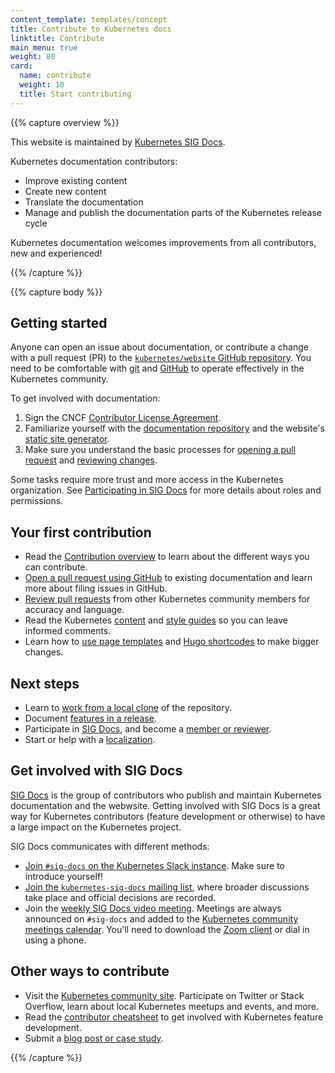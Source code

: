 ```yaml
---
content_template: templates/concept
title: Contribute to Kubernetes docs
linktitle: Contribute
main_menu: true
weight: 80
card:
  name: contribute
  weight: 10
  title: Start contributing
---
```


{{% capture overview %}}

This website is maintained by
[Kubernetes SIG Docs](/docs/contribute/#get-involved-with-sig-docs).

Kubernetes documentation contributors:

- Improve existing content
- Create new content
- Translate the documentation
- Manage and publish the documentation parts of the Kubernetes release cycle

Kubernetes documentation welcomes improvements from all contributors, new and
experienced!

{{% /capture %}}

{{% capture body %}}

## Getting started

Anyone can open an issue about documentation, or contribute a change with a pull
request (PR) to the
[`kubernetes/website` GitHub repository](https://github.com/kubernetes/website).
You need to be comfortable with [git](https://git-scm.com/) and
[GitHub](https://lab.github.com/) to operate effectively in the Kubernetes
community.

To get involved with documentation:

1. Sign the CNCF
   [Contributor License Agreement](https://github.com/kubernetes/community/blob/master/CLA.md).
2. Familiarize yourself with the
   [documentation repository](https://github.com/kubernetes/website) and the
   website's [static site generator](https://gohugo.io).
3. Make sure you understand the basic processes for
   [opening a pull request](/docs/contribute/new-content/open-a-pr/) and
   [reviewing changes](/docs/contribute/review/reviewing-prs/).

Some tasks require more trust and more access in the Kubernetes organization.
See [Participating in SIG Docs](/docs/contribute/participating/) for more
details about roles and permissions.

## Your first contribution

- Read the [Contribution overview](/docs/contribute/new-content/overview/) to
  learn about the different ways you can contribute.
- [Open a pull request using GitHub](/docs/contribute/new-content/new-content/#changes-using-github)
  to existing documentation and learn more about filing issues in GitHub.
- [Review pull requests](/docs/contribute/review/reviewing-prs/) from other
  Kubernetes community members for accuracy and language.
- Read the Kubernetes [content](/docs/contribute/style/content-guide/) and
  [style guides](/docs/contribute/style/style-guide/) so you can leave informed
  comments.
- Learn how to [use page templates](/docs/contribute/style/page-templates/) and
  [Hugo shortcodes](/docs/contribute/style/hugo-shortcodes/) to make bigger
  changes.

## Next steps

- Learn to
  [work from a local clone](/docs/contribute/new-content/new-content/#fork-the-repo)
  of the repository.
- Document [features in a release](/docs/contribute/new-content/new-features/).
- Participate in [SIG Docs](/docs/contribute/participating/), and become a
  [member or reviewer](/docs/contribute/participating/#roles-and-responsibilities).
- Start or help with a [localization](/docs/contribute/localization/).

## Get involved with SIG Docs

[SIG Docs](/docs/contribute/participating/) is the group of contributors who
publish and maintain Kubernetes documentation and the webwsite. Getting involved
with SIG Docs is a great way for Kubernetes contributors (feature development or
otherwise) to have a large impact on the Kubernetes project.

SIG Docs communicates with different methods:

- [Join `#sig-docs` on the Kubernetes Slack instance](http://slack.k8s.io/).
  Make sure to introduce yourself!
- [Join the `kubernetes-sig-docs` mailing list](https://groups.google.com/forum/#!forum/kubernetes-sig-docs),
  where broader discussions take place and official decisions are recorded.
- Join the
  [weekly SIG Docs video meeting](https://github.com/kubernetes/community/tree/master/sig-docs).
  Meetings are always announced on `#sig-docs` and added to the
  [Kubernetes community meetings calendar](https://calendar.google.com/calendar/embed?src=cgnt364vd8s86hr2phapfjc6uk%40group.calendar.google.com&ctz=America/Los_Angeles).
  You'll need to download the [Zoom client](https://zoom.us/download) or dial in
  using a phone.

## Other ways to contribute

- Visit the [Kubernetes community site](/community/). Participate on Twitter or
  Stack Overflow, learn about local Kubernetes meetups and events, and more.
- Read the
  [contributor cheatsheet](https://github.com/kubernetes/community/tree/master/contributors/guide/contributor-cheatsheet)
  to get involved with Kubernetes feature development.
- Submit a
  [blog post or case study](/docs/contribute/new-content/blogs-case-studies/).

{{% /capture %}}
